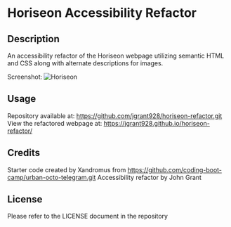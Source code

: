 # Horiseon Accessibility Refactor

## Description

An accessibility refactor of the Horiseon webpage utilizing semantic HTML and CSS along with alternate descriptions for images. 

Screenshot:
![Horiseon](/Users/johngrant/Desktop/Horiseon-Screenshot.png?raw=true "Horiseon Site Screenshot")

## Usage

Repository available at: https://github.com/jgrant928/horiseon-refactor.git
View the refactored webpage at: https://jgrant928.github.io/horiseon-refactor/

## Credits

Starter code created by Xandromus from https://github.com/coding-boot-camp/urban-octo-telegram.git
Accessibility refactor by John Grant

## License

Please refer to the LICENSE document in the repository
